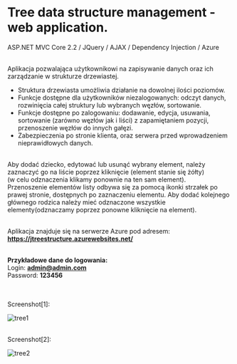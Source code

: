 # Tree data structure management - web application.
ASP.NET MVC Core 2.2 / JQuery / AJAX / Dependency Injection / Azure
<br /><br />

Aplikacja pozwalająca użytkownikowi na zapisywanie danych oraz ich zarządzanie w strukturze drzewiastej.

- Struktura drzewiasta umożliwia działanie na dowolnej ilości poziomów.
- Funkcje dostępne dla użytkowników niezalogowanych: odczyt danych, rozwinięcia całej struktury lub wybranych węzłów, sortowanie.
- Funkcje dostępne po zalogowaniu: dodawanie, edycja, usuwania, sortowanie (zarówno węzłów jak i liści) z zapamiętaniem pozycji, 
  przenoszenie węzłów do innych gałęzi.
- Zabezpieczenia po stronie klienta, oraz serwera przed wprowadzeniem nieprawidłowych danych.

<br />
Aby dodać dziecko, edytować lub usunąć wybrany element, należy zaznaczyć go na liście poprzez kliknięcie (element stanie się żółty)<br />
(w celu odznaczenia klikamy ponownie na ten sam element).<br />
Przenoszenie elementów listy odbywa się za pomocą ikonki strzałek po prawej stronie, dostępnych po zaznaczeniu elementu.
Aby dodać kolejnego głównego rodzica należy mieć odznaczone wszystkie elementy(odznaczamy poprzez ponowne kliknięcie na element).
<br /><br />

Aplikacja znajduje się na serwerze Azure pod adresem:<br />
<b>https://jtreestructure.azurewebsites.net/</b>
<br /><br />

<b>Przykładowe dane do logowania:</b><br />
Login:  <b> admin@admin.com </b> <br />
Password:  <b> 123456</b> <br />

<br /><br />
Screenshot[1]: 

![tree1](https://user-images.githubusercontent.com/38703432/62670835-d583e500-b994-11e9-87e4-78df6caed909.png)

<br />
Screenshot[2]: 

![tree2](https://user-images.githubusercontent.com/38703432/62670187-9fddfc80-b992-11e9-9354-8c794f2aad67.png)
